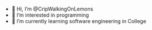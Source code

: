 - 👋 Hi, I’m @CripWalkingOnLemons
- 👀 I’m interested in programming
- 🌱 I’m currently learning software engineering in College

<!---
CripWalkingOnLemons/CripWalkingOnLemons is a ✨ special ✨ repository because its `README.md` (this file) appears on your GitHub profile.
You can click the Preview link to take a look at your changes.
--->
